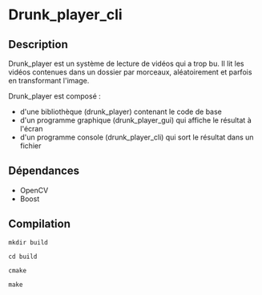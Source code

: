# Drunk_player_cli

## Description

Drunk_player est un système de lecture de vidéos qui a trop bu. Il lit les vidéos contenues dans un dossier par morceaux, aléatoirement et parfois en transformant l'image.

Drunk_player est composé :

* d'une bibliothèque (drunk_player) contenant le code de base
* d'un programme graphique (drunk_player_gui) qui affiche le résultat à l'écran
* d'un programme console (drunk_player_cli) qui sort le résultat dans un fichier

## Dépendances

* OpenCV
* Boost
 
## Compilation

`mkdir build` 

`cd build`
 
`cmake` 

`make` 



